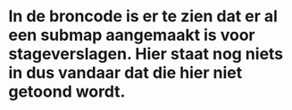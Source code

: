 # In de broncode is er te zien dat er al een submap aangemaakt is voor stageverslagen. Hier staat nog niets in dus vandaar dat die hier niet getoond wordt.
